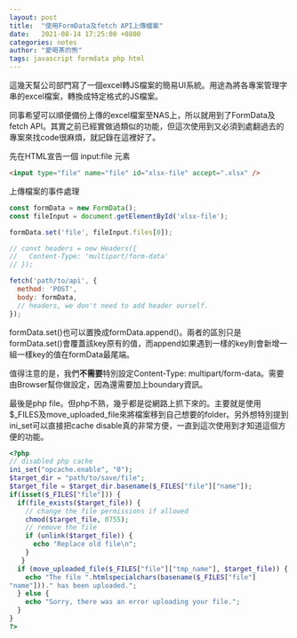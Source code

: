 ```yaml
---
layout: post
title:  "使用FormData及fetch API上傳檔案"
date:   2021-08-14 17:25:00 +0800
categories: notes
author: "愛喝茶的熊"
tags: javascript formdata php html
---
```

這幾天幫公司部門寫了一個excel轉JS檔案的簡易UI系統。用途為將各專案管理字串的excel檔案，轉換成特定格式的JS檔案。

同事希望可以順便備份上傳的excel檔案至NAS上，所以就用到了FormData及fetch API。其實之前已經實做過類似的功能，但這次使用到又必須到處翻過去的專案來找code很麻煩，就記錄在這裡好了。

先在HTML宣告一個 input:file 元素

```html
<input type="file" name="file" id="xlsx-file" accept=".xlsx" />
```

上傳檔案的事件處理

```js
const formData = new FormData();
const fileInput = document.getElementById('xlsx-file');

formData.set('file', fileInput.files[0]);

// const headers = new Headers({
//   Content-Type: 'multipart/form-data'
// });

fetch('path/to/api', {
  method: 'POST',
  body: formData,
  // headers, we don't need to add header ourself.
});
```

formData.set()也可以置換成formData.append()。兩者的區別只是formData.set()會覆蓋該key原有的值，而append如果遇到一樣的key則會新增一組一樣key的值在formData最尾端。

值得注意的是，我們**不需要**特別設定Content-Type: multipart/form-data。需要由Browser幫你做設定，因為還需要加上boundary資訊。

最後是php file。但php不熟，幾乎都是從網路上抓下來的。主要就是使用$_FILES及move_uploaded_file來將檔案移到自己想要的folder。另外想特別提到ini_set可以直接把cache disable真的非常方便，一直到這次使用到才知道這個方便的功能。

```php
<?php
// disabled php cache
ini_set("opcache.enable", "0");
$target_dir = "path/to/save/file";
$target_file = $target_dir.basename($_FILES["file"]["name"]);
if(isset($_FILES["file"])) {
  if(file_exists($target_file)) {
    // change the file permissions if allowed
    chmod($target_file, 0755);
    // remove the file
    if (unlink($target_file)) {
      echo "Replace old file\n";
    }
   }
  if (move_uploaded_file($_FILES["file"]["tmp_name"], $target_file)) {
    echo "The file ".htmlspecialchars(basename($_FILES["file"]
"name"]))." has been uploaded.";
  } else {
    echo "Sorry, there was an error uploading your file.";
  }
}
?>
```